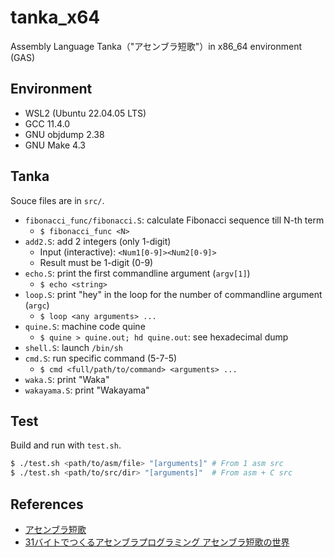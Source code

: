 # tanka_x64

Assembly Language Tanka（"アセンブラ短歌"）in x86_64 environment (GAS)

## Environment

- WSL2 (Ubuntu 22.04.05 LTS)
- GCC 11.4.0
- GNU objdump 2.38
- GNU Make 4.3

## Tanka

Souce files are in `src/`.

- `fibonacci_func/fibonacci.S`: calculate Fibonacci sequence till N-th term
    - `$ fibonacci_func <N>`
- `add2.S`: add 2 integers (only 1-digit)
    - Input (interactive): `<Num1[0-9]><Num2[0-9]>`
    - Result must be 1-digit (0-9)
- `echo.S`: print the first commandline argument (`argv[1]`)
    - `$ echo <string>`
- `loop.S`: print "hey" in the loop for the number of commandline argument (`argc`)
    - `$ loop <any arguments> ...`
- `quine.S`: machine code quine
    - `$ quine > quine.out; hd quine.out`: see hexadecimal dump
- `shell.S`: launch `/bin/sh`
- `cmd.S`: run specific command (5-7-5)
    - `$ cmd <full/path/to/command> <arguments> ...`
- `waka.S`: print "Waka"
- `wakayama.S`: print "Wakayama"

## Test

Build and run with `test.sh`.

```bash
$ ./test.sh <path/to/asm/file> "[arguments]" # From 1 asm src
$ ./test.sh <path/to/src/dir> "[arguments]"  # From asm + C src
```

## References

- [アセンブラ短歌](https://kozos.jp/asm-tanka/)
- [31バイトでつくるアセンブラプログラミング アセンブラ短歌の世界](https://book.mynavi.jp/ec/products/detail/id=24267)
